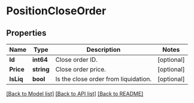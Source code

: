 # PositionCloseOrder

## Properties

Name | Type | Description | Notes
------------ | ------------- | ------------- | -------------
**Id** | **int64** | Close order ID. | [optional] 
**Price** | **string** | Close order price. | [optional] 
**IsLiq** | **bool** | Is the close order from liquidation. | [optional] 

[[Back to Model list]](../README.md#documentation-for-models) [[Back to API list]](../README.md#documentation-for-api-endpoints) [[Back to README]](../README.md)


